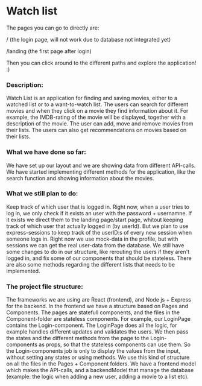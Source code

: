 # Watch list

The pages you can go to directly are:

/ (the login page, will not work due to database not integrated yet)

/landing (the first page after login)

Then you can click around to the different paths and explore the application! :) 


### Description:
Watch List is an application for finding and saving movies, either to a watched list or to a want-to-watch list. The users can search for different movies and when they click on a movie they find information about it. For example, the IMDB-rating of the movie will be displayed, together with a description of the movie. The user can add, move and remove movies from their lists. The users can also get recommendations on movies based on their lists.

### What we have done so far:
We have set up our layout and we are showing data from different API-calls. We have started implementing different methods for the application, like the search function and showing information about the movies.

### What we still plan to do:
Keep track of which user that is logged in. Right now, when a user tries to log in, we only check if it exists an user with the password + usernamne. If it exists we direct them to the landing page/start page, whitout keeping track of which user that actually logged in (by userId). But we plan to use express-sessions to keep track of the userID:s of every new session when someone logs in. Right now we use mock-data in the profile, but with sessions we can get the real user-data from the database. We still have some changes to do in our structure, like rerouting the users if they aren't logged in, and fix some of our components that should be stateless. There are also some methods regarding the different lists that needs to be implemented.

### The project file structure:
The frameworks we are using are React (frontend), and Node js + Express for the backend. In the frontend we have a structure based on Pages and Components. The pages are statefull components, and the files in the Component-folder are stateless components. For example, our LoginPage contains the Login-component. The LoginPage does all the logic, for example handles different updates and validates the users. We then pass the states and the different methods from the page to the Login-components as props, so that the stateless components can use them. So the Login-components job is only to display the values from the input, without setting any states or using methods. We use this kind of structure on all the files in the Pages + Component folders. We have a frontend model which makes the API-calls, and a backendModel that manage the database (example: the logic when adding a new user, adding a movie to a list etc).
